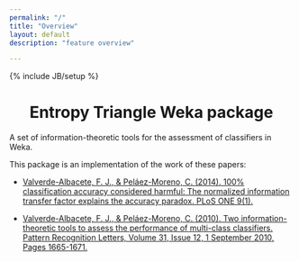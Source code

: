 ```yaml
---
permalink: "/"
title: "Overview"
layout: default
description: "feature overview"

---
```


{% include JB/setup %}

<h1 style="text-align:center;">Entropy Triangle Weka package</h1>

A set of information-theoretic tools for the assessment of classifiers in Weka.

This package is an implementation of the work of these papers:

* [Valverde-Albacete, F. J., & Peláez-Moreno, C. (2014). 100% classification accuracy considered harmful: The normalized information transfer factor explains the accuracy paradox. PLoS ONE 9(1).](http://dx.doi.org/10.1371/journal.pone.0084217)
 
* [Valverde-Albacete, F. J., & Peláez-Moreno, C. (2010). Two information-theoretic tools to assess the performance of multi-class classifiers. Pattern Recognition Letters, Volume 31, Issue 12, 1 September 2010, Pages 1665-1671.](http://dx.doi.org/10.1016/j.patrec.2010.05.017)


